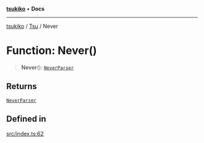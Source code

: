 [**tsukiko**](../../../README.md) • **Docs**

***

[tsukiko](../../../README.md) / [Tsu](../README.md) / Never

# Function: Never()

> **Never**(): [`NeverParser`](../../../classes/NeverParser.md)

## Returns

[`NeverParser`](../../../classes/NeverParser.md)

## Defined in

[src/index.ts:62](https://github.com/BIYUEHU/tsukiko/blob/eb4b04a16e9c40909bed9d6503bd49914851f300/src/index.ts#L62)
